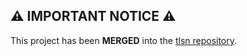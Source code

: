## ⚠️ IMPORTANT NOTICE ⚠️

This project has been **MERGED** into the [tlsn repository](https://github.com/tlsnotary/tlsn/tree/8783a62ea104ee7f5f1591f1dc51d1785128d8b8/notary-server).
